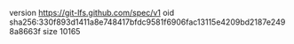 version https://git-lfs.github.com/spec/v1
oid sha256:330f893d1411a8e748417bfdc9581f6906fac13115e4209bd2187e2498a8663f
size 10165
